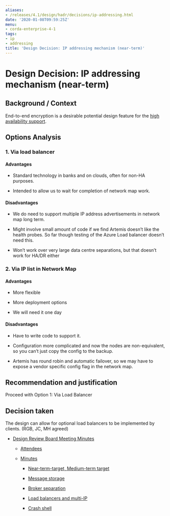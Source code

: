 ```yaml
---
aliases:
- /releases/4.1/design/hadr/decisions/ip-addressing.html
date: '2020-01-08T09:59:25Z'
menu:
- corda-enterprise-4-1
tags:
- ip
- addressing
title: 'Design Decision: IP addressing mechanism (near-term)'
---
```



# Design Decision: IP addressing mechanism (near-term)


## Background / Context

End-to-end encryption is a desirable potential design feature for the [high availability support](../design.md).


## Options Analysis


### 1. Via load balancer


#### Advantages


* Standard technology in banks and on clouds, often for non-HA purposes.


* Intended to allow us to wait for completion of network map work.



#### Disadvantages


* We do need to support multiple IP address advertisements in network map long term.


* Might involve small amount of code if we find Artemis doesn’t like the health probes. So far though testing of the Azure Load balancer doesn’t need this.


* Won’t work over very large data centre separations, but that doesn’t work for HA/DR either



### 2. Via IP list in Network Map


#### Advantages


* More flexible


* More deployment options


* We will need it one day



#### Disadvantages


* Have to write code to support it.


* Configuration more complicated and now the nodes are non-equivalent, so you can’t just copy the config to the backup.


* Artemis has round robin and automatic failover, so we may have to expose a vendor specific config flag in the network map.



## Recommendation and justification

Proceed with Option 1: Via Load Balancer


## Decision taken

The design can allow for optional load balancers to be implemented by clients. (RGB, JC, MH agreed)


* [Design Review Board Meeting Minutes](drb-meeting-20171116.md)
    * [Attendees](drb-meeting-20171116.md#attendees)

    * [Minutes](drb-meeting-20171116.md#minutes)
        * [Near-term-target, Medium-term target](drb-meeting-20171116.md#near-term-target-medium-term-target)

        * [Message storage](drb-meeting-20171116.md#id1)

        * [Broker separation](drb-meeting-20171116.md#id2)

        * [Load balancers and multi-IP](drb-meeting-20171116.md#id3)

        * [Crash shell](drb-meeting-20171116.md#id4)





